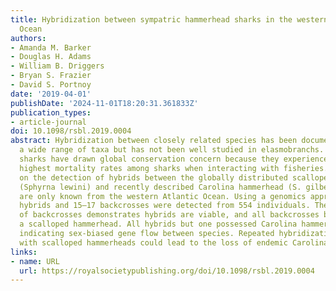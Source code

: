 ```yaml
---
title: Hybridization between sympatric hammerhead sharks in the western North Atlantic
  Ocean
authors:
- Amanda M. Barker
- Douglas H. Adams
- William B. Driggers
- Bryan S. Frazier
- David S. Portnoy
date: '2019-04-01'
publishDate: '2024-11-01T18:20:31.361833Z'
publication_types:
- article-journal
doi: 10.1098/rsbl.2019.0004
abstract: Hybridization between closely related species has been documented across
  a wide range of taxa but has not been well studied in elasmobranchs. Hammerhead
  sharks have drawn global conservation concern because they experience some of the
  highest mortality rates among sharks when interacting with fisheries. Here we report
  on the detection of hybrids between the globally distributed scalloped hammerhead
  (Sphyrna lewini) and recently described Carolina hammerhead (S. gilberti) which
  are only known from the western Atlantic Ocean. Using a genomics approach, 10 first-generation
  hybrids and 15–17 backcrosses were detected from 554 individuals. The identification
  of backcrosses demonstrates hybrids are viable, and all backcrosses but one involved
  a scalloped hammerhead. All hybrids but one possessed Carolina hammerhead mtDNA,
  indicating sex-biased gene flow between species. Repeated hybridization and backcrossing
  with scalloped hammerheads could lead to the loss of endemic Carolina hammerheads.
links:
- name: URL
  url: https://royalsocietypublishing.org/doi/10.1098/rsbl.2019.0004
---
```

